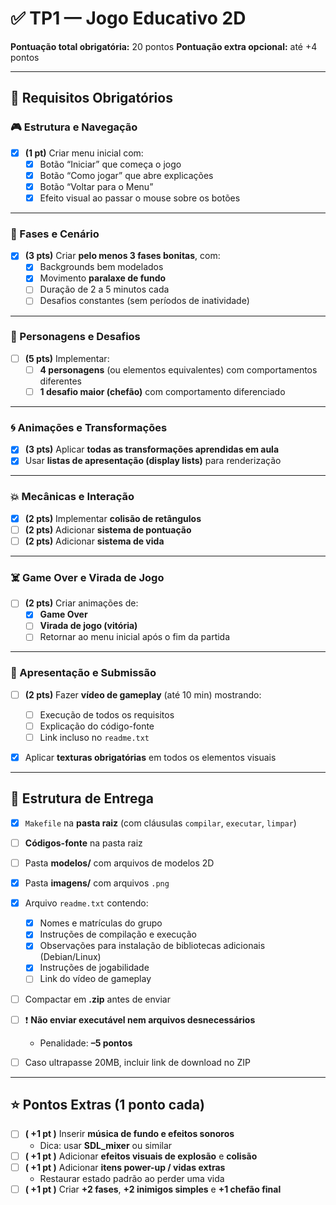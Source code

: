 # ✅ TP1 — Jogo Educativo 2D

**Pontuação total obrigatória:** 20 pontos
**Pontuação extra opcional:** até +4 pontos

---

## 🧩 Requisitos Obrigatórios

### 🎮 Estrutura e Navegação

- [X] **(1 pt)** Criar menu inicial com:
  - [X] Botão “Iniciar” que começa o jogo
  - [X] Botão “Como jogar” que abre explicações
  - [X] Botão “Voltar para o Menu”
  - [X] Efeito visual ao passar o mouse sobre os botões

---

### 🌄 Fases e Cenário

- [X] **(3 pts)** Criar **pelo menos 3 fases bonitas**, com:
  - [X] Backgrounds bem modelados
  - [X] Movimento **paralaxe de fundo**
  - [ ] Duração de 2 a 5 minutos cada
  - [ ] Desafios constantes (sem períodos de inatividade)

---

### 🧠 Personagens e Desafios

- [ ] **(5 pts)** Implementar:
  - [ ] **4 personagens** (ou elementos equivalentes) com comportamentos diferentes
  - [ ] **1 desafio maior (chefão)** com comportamento diferenciado

---

### 🌀 Animações e Transformações

- [X] **(3 pts)** Aplicar **todas as transformações aprendidas em aula**
- [X] Usar **listas de apresentação (display lists)** para renderização

---

### 💥 Mecânicas e Interação

- [X] **(2 pts)** Implementar **colisão de retângulos**
- [ ] **(2 pts)** Adicionar **sistema de pontuação**
- [ ] **(2 pts)** Adicionar **sistema de vida**

---

### ☠️ Game Over e Virada de Jogo

- [ ] **(2 pts)** Criar animações de:
  - [X] **Game Over**
  - [ ] **Virada de jogo (vitória)**
  - [ ] Retornar ao menu inicial após o fim da partida

---

### 🎥 Apresentação e Submissão

- [ ] **(2 pts)** Fazer **vídeo de gameplay** (até 10 min) mostrando:

  - [ ] Execução de todos os requisitos
  - [ ] Explicação do código-fonte
  - [ ] Link incluso no `readme.txt`
- [X] Aplicar **texturas obrigatórias** em todos os elementos visuais

---

## 📁 Estrutura de Entrega

- [X] `Makefile` na **pasta raiz** (com cláusulas `compilar`, `executar`, `limpar`)
- [ ] **Códigos-fonte** na pasta raiz
- [ ] Pasta **modelos/** com arquivos de modelos 2D
- [X] Pasta **imagens/** com arquivos `.png`
- [X] Arquivo `readme.txt` contendo:

  - [X] Nomes e matrículas do grupo
  - [X] Instruções de compilação e execução
  - [X] Observações para instalação de bibliotecas adicionais (Debian/Linux)
  - [X] Instruções de jogabilidade
  - [ ] Link do vídeo de gameplay
- [ ] Compactar em **.zip** antes de enviar
- [ ] ❗ **Não enviar executável nem arquivos desnecessários**

  - Penalidade: **–5 pontos**
- [ ] Caso ultrapasse 20MB, incluir link de download no ZIP

---

## ⭐ Pontos Extras (1 ponto cada)

- [ ] **( +1 pt )** Inserir **música de fundo e efeitos sonoros**
  - Dica: usar **SDL_mixer** ou similar
- [ ] **( +1 pt )** Adicionar **efeitos visuais de explosão** e **colisão**
- [ ] **( +1 pt )** Adicionar **itens power-up / vidas extras**
  - Restaurar estado padrão ao perder uma vida
- [ ] **( +1 pt )** Criar **+2 fases**, **+2 inimigos simples** e **+1 chefão final**

